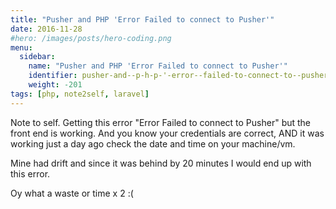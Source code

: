 ```yaml
---
title: "Pusher and PHP 'Error Failed to connect to Pusher'"
date: 2016-11-28
#hero: /images/posts/hero-coding.png
menu:
  sidebar:
    name: "Pusher and PHP 'Error Failed to connect to Pusher'"
    identifier: pusher-and--p-h-p-'-error--failed-to-connect-to--pusher'
    weight: -201
tags: [php, note2self, laravel]
---
```


Note to self. Getting this error "Error Failed to connect to Pusher" but the front end is working. And you know your credentials are correct, AND it was working just a day ago check the date and time on your machine/vm. 

Mine had drift and since it was behind by 20 minutes I would end up with this error.

Oy what a waste or time x 2 :(
